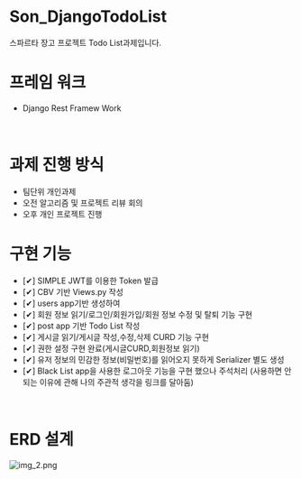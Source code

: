 # Son_DjangoTodoList
스파르타 장고 프로젝트 Todo List과제입니다.

# 프레임 워크
* Django Rest Framew Work

<br>

# 과제 진행 방식

* 팀단위 개인과제
* 오전 알고리즘 및 프로젝트 리뷰 회의
* 오후 개인 프로젝트 진행

# 구현 기능

* [✔] SIMPLE JWT를 이용한 Token 발급
* [✔] CBV 기반 Views.py 작성
* [✔] users app기반 생성하여 
* [✔] 회원 정보 읽기/로그인/회원가입/회원 정보 수정 및 탈퇴 기능 구현
* [✔] post app 기반 Todo List 작성 
* [✔] 게시글 읽기/게시글 작성,수정,삭제 CURD 기능 구현
* [✔] 권한 설정 구현 완료(게시글CURD,회원정보 읽기)
* [✔] 유저 정보의 민감한 정보(비밀번호)를 읽어오지 못하게 Serializer 별도 생성
* [✔] Black List app을 사용한 로그아웃 기능을 구현 했으나 주석처리
  (사용하면 안되는 이유에 관해 나의 주관적 생각을 링크를 달아둠)

<br>

# ERD 설계
![img_2.png](img_2.png)
